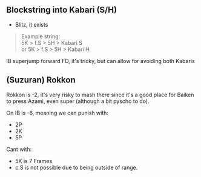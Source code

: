 

## Blockstring into Kabari (S/H)

- Blitz, it exists


> Example string:\
> 5K > f.S > 5H > Kabari S \
> or
> 5K > f.S > 5H > Kabari H


IB superjump forward FD, it's tricky, but can allow for avoiding both Kabaris



## (Suzuran) Rokkon

Rokkon is -2, it's very risky to mash there since it's a good place for Baiken to press Azami, even super (although a bit pyscho to do).

On IB is -6, meaning we can punish with:

- 2P
- 2K
- 5P

Cant with:

- 5K is 7 Frames
- c.S is not possible due to being outside of range.

